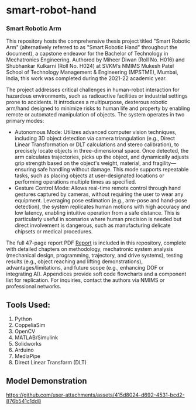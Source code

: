 # smart-robot-hand
### Smart Robotic Arm
This repository hosts the comprehensive thesis project titled "Smart Robotic Arm" (alternatively referred to as "Smart Robotic Hand" throughout the document), a capstone endeavor for the Bachelor of Technology in Mechatronics Engineering. Authored by Miheer Diwan (Roll No. H016) and Shubhankar Kulkarni (Roll No. H024) at SVKM’s NMIMS Mukesh Patel School of Technology Management & Engineering (MPSTME), Mumbai, India, this work was completed during the 2021-22 academic year.

The project addresses critical challenges in human-robot interaction for hazardous environments, such as radioactive facilities or industrial settings prone to accidents. It introduces a multipurpose, dexterous robotic arm/hand designed to minimize risks to human life and property by enabling remote or automated manipulation of objects. The system operates in two primary modes:

- Autonomous Mode: Utilizes advanced computer vision techniques, including 3D object detection via camera triangulation (e.g., Direct Linear Transformation or DLT calculations and stereo calibration), to precisely locate objects in three-dimensional space. Once detected, the arm calculates trajectories, picks up the object, and dynamically adjusts grip strength based on the object's weight, material, and fragility—ensuring safe handling without damage. This mode supports repeatable tasks, such as placing objects at user-designated locations or performing operations multiple times as specified.
- Gesture Control Mode: Allows real-time remote control through hand gestures captured by cameras, without requiring the user to wear any equipment. Leveraging pose estimation (e.g., arm-pose and hand-pose detection), the system replicates human motions with high accuracy and low latency, enabling intuitive operation from a safe distance. This is particularly useful in scenarios where human precision is needed but direct involvement is dangerous, such as manufacturing delicate chipsets or medical procedures.

The full 47-page report PDF [Report](report.pdf) is included in this repository, complete with detailed chapters on methodology, mechatronic system analysis (mechanical design, programming, trajectory, and drive systems), testing results (e.g., object reaching and lifting demonstrations), advantages/limitations, and future scope (e.g., enhancing DOF or integrating AI). Appendices provide soft code flowcharts and a component list for replication. For inquiries, contact the authors via NMIMS or professional networks.

## Tools Used:
1. Python
2. CoppeliaSim
3. OpenCV
4. MATLAB/Simulink
5. Solidworks
6. Arduino
7. MediaPipe
8. Direct Linear Transform (DLT)

## Model Demonstration
https://github.com/user-attachments/assets/415d8024-d692-4531-bcd2-876b541c1dd8
